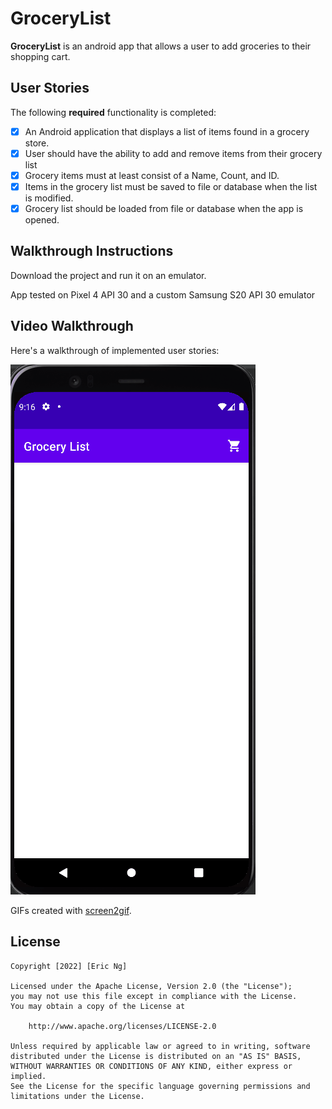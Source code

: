 # GroceryList

**GroceryList** is an android app that allows a user to add groceries to their shopping cart.

## User Stories

The following **required** functionality is completed:

* [X]	An Android application that displays a list of items found in a grocery store.
* [X]	User should have the ability to add and remove items from their grocery list
* [X] Grocery items must at least consist of a Name, Count, and ID.
* [X] Items in the grocery list must be saved to file or database when the list is modified.
* [X] Grocery list should be loaded from file or database when the app is opened.

## Walkthrough Instructions

Download the project and run it on an emulator.

App tested on Pixel 4 API 30 and a custom Samsung S20 API 30 emulator

## Video Walkthrough

Here's a walkthrough of implemented user stories:

<img src='https://github.com/ericngg/GroceryList/blob/main/grocerylist.gif' title='Video Walkthrough' width='' alt='Video Walkthrough' />

GIFs created with [screen2gif](https://www.screentogif.com/).

## License

    Copyright [2022] [Eric Ng]

    Licensed under the Apache License, Version 2.0 (the "License");
    you may not use this file except in compliance with the License.
    You may obtain a copy of the License at

        http://www.apache.org/licenses/LICENSE-2.0

    Unless required by applicable law or agreed to in writing, software
    distributed under the License is distributed on an "AS IS" BASIS,
    WITHOUT WARRANTIES OR CONDITIONS OF ANY KIND, either express or implied.
    See the License for the specific language governing permissions and
    limitations under the License.
